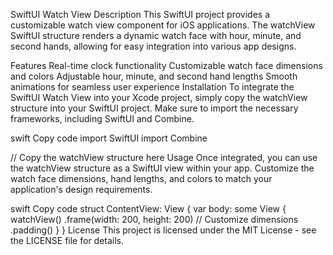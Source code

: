 SwiftUI Watch View
Description
This SwiftUI project provides a customizable watch view component for iOS applications. The watchView SwiftUI structure renders a dynamic watch face with hour, minute, and second hands, allowing for easy integration into various app designs.

Features
Real-time clock functionality
Customizable watch face dimensions and colors
Adjustable hour, minute, and second hand lengths
Smooth animations for seamless user experience
Installation
To integrate the SwiftUI Watch View into your Xcode project, simply copy the watchView structure into your SwiftUI project. Make sure to import the necessary frameworks, including SwiftUI and Combine.

swift
Copy code
import SwiftUI
import Combine

// Copy the watchView structure here
Usage
Once integrated, you can use the watchView structure as a SwiftUI view within your app. Customize the watch face dimensions, hand lengths, and colors to match your application's design requirements.

swift
Copy code
struct ContentView: View {
    var body: some View {
        watchView()
            .frame(width: 200, height: 200) // Customize dimensions
            .padding()
    }
}
License
This project is licensed under the MIT License - see the LICENSE file for details.
